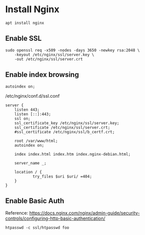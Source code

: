 # Install Nginx

```
apt install nginx
```

## Enable SSL

```
sudo openssl req -x509 -nodes -days 3650 -newkey rsa:2048 \
    -keyout /etc/nginx/ssl/server.key \
    -out /etc/nginx/ssl/server.crt
```

## Enable index browsing
```
autoindex on;
```

/etc/nginx/conf.d/ssl.conf
```
server {
    listen 443;
    listen [::]:443;
    ssl on;
    ssl_certificate_key /etc/nginx/ssl/server.key;
    ssl_certificate /etc/nginx/ssl/server.crt;
    #ssl_certificate /etc/nginx/ssl/b_certf.crt;

    root /var/www/html;
    autoindex on;

    index index.html index.htm index.nginx-debian.html;

    server_name _;

    location / {
            try_files $uri $uri/ =404;
    }
}
```

## Enable Basic Auth

Reference: https://docs.nginx.com/nginx/admin-guide/security-controls/configuring-http-basic-authentication/

```
htpasswd -c ssl/htpasswd foo
```

